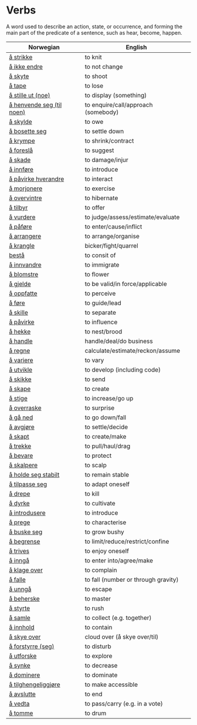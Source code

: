 # Verbs

A word used to describe an action, state, or occurrence, and forming the main part of the predicate of a sentence, such as hear, become, happen.

| Norwegian | English |
| --- | --- |
| [å strikke](https://www.ordnett.no/search?language=no&phrase=å%20strikke) | to knit |
| [å ikke endre](https://www.ordnett.no/search?language=no&phrase=å%20ikke%20endre) | to not change |
| [å skyte](https://www.ordnett.no/search?language=no&phrase=å%20skyte) | to shoot |
| [å tape](https://www.ordnett.no/search?language=no&phrase=å%20tape) | to lose |
| [å stille ut (noe)](https://www.ordnett.no/search?language=no&phrase=å%20stille%20ut%20(noe)) | to display (something) |
| [å henvende seg (til noen)](https://www.ordnett.no/search?language=no&phrase=å%20henvende%20seg%20(til%20noen)) | to enquire/call/approach (somebody) |
| [å skylde](https://www.ordnett.no/search?language=no&phrase=å%20skylde) | to owe |
| [å bosette seg](https://www.ordnett.no/search?language=no&phrase=å%20bosette%20seg) | to settle down |
| [å krympe](https://www.ordnett.no/search?language=no&phrase=å%20krympe) | to shrink/contract |
| [å foreslå](https://www.ordnett.no/search?language=no&phrase=å%20foreslå) | to suggest |
| [å skade](https://www.ordnett.no/search?language=no&phrase=å%20skade) | to damage/injur |
| [å innføre](https://www.ordnett.no/search?language=no&phrase=å%20innføre) | to introduce |
| [å påvirke hverandre](https://www.ordnett.no/search?language=no&phrase=å%20påvirke%20hverandre) | to interact |
| [å morjonere](https://www.ordnett.no/search?language=no&phrase=å%20morjonere) | to exercise |
| [å overvintre](https://www.ordnett.no/search?language=no&phrase=å%20overvintre) | to hibernate |
| [å tilbyr](https://www.ordnett.no/search?language=no&phrase=å%20tilbyr) | to offer |
| [å vurdere](https://www.ordnett.no/search?language=no&phrase=å%20vurdere) | to judge/assess/estimate/evaluate |
| [å påføre](https://www.ordnett.no/search?language=no&phrase=å%20påføre) | to enter/cause/inflict |
| [å arrangere](https://www.ordnett.no/search?language=no&phrase=å%20arrangere) | to arrange/organise |
| [å krangle](https://www.ordnett.no/search?language=no&phrase=å%20krangle) | bicker/fight/quarrel |
| [bestå](https://www.ordnett.no/search?language=no&phrase=bestå) | to consit of |
| [å innvandre](https://www.ordnett.no/search?language=no&phrase=å%20innvandre) | to immigrate |
| [å blomstre](https://www.ordnett.no/search?language=no&phrase=å%20blomstre) | to flower |
| [å gjelde](https://www.ordnett.no/search?language=no&phrase=å%20gjelde) | to be valid/in force/applicable |
| [å oppfatte](https://www.ordnett.no/search?language=no&phrase=å%20oppfatte) | to perceive |
| [å føre](https://www.ordnett.no/search?language=no&phrase=å%20føre) | to guide/lead |
| [å skille](https://www.ordnett.no/search?language=no&phrase=å%20skille) | to separate |
| [å påvirke](https://www.ordnett.no/search?language=no&phrase=å%20påvirke) | to influence |
| [å hekke](https://www.ordnett.no/search?language=no&phrase=å%20hekke) | to nest/brood |
| [å handle](https://www.ordnett.no/search?language=no&phrase=å%20handle) | handle/deal/do business |
| [å regne](https://www.ordnett.no/search?language=no&phrase=å%20regne) | calculate/estimate/reckon/assume |
| [å variere](https://www.ordnett.no/search?language=no&phrase=å%20variere) | to vary |
| [å utvikle](https://www.ordnett.no/search?language=no&phrase=å%20utvikle) | to develop (including code) |
| [å skikke](https://www.ordnett.no/search?language=no&phrase=å%20skikke) | to send |
| [å skape](https://www.ordnett.no/search?language=no&phrase=å%20skape) | to create |
| [å stige](https://www.ordnett.no/search?language=no&phrase=å%20stige) | to increase/go up |
| [å overraske](https://www.ordnett.no/search?language=no&phrase=å%20overraske) | to surprise |
| [å gå ned](https://www.ordnett.no/search?language=no&phrase=å%20gå%20ned) | to go down/fall |
| [å avgjøre](https://www.ordnett.no/search?language=no&phrase=å%20avgjøre) | to settle/decide |
| [å skapt](https://www.ordnett.no/search?language=no&phrase=å%20skapt) | to create/make |
| [å trekke](https://www.ordnett.no/search?language=no&phrase=å%20trekke) | to pull/haul/drag |
| [å bevare](https://www.ordnett.no/search?language=no&phrase=å%20bevare) | to protect |
| [å skalpere](https://www.ordnett.no/search?language=no&phrase=å%20skalpere) | to scalp |
| [å holde seg stabilt](https://www.ordnett.no/search?language=no&phrase=å%20holde%20seg%20stabilt) | to remain stable |
| [å tilpasse seg](https://www.ordnett.no/search?language=no&phrase=å%20tilpasse%20seg) | to adapt oneself |
| [å drepe](https://www.ordnett.no/search?language=no&phrase=å%20drepe) | to kill |
| [å dyrke](https://www.ordnett.no/search?language=no&phrase=å%20dyrke) | to cultivate |
| [å introdusere](https://www.ordnett.no/search?language=no&phrase=å%20introdusere) | to introduce |
| [å prege](https://www.ordnett.no/search?language=no&phrase=å%20prege) | to characterise |
| [å buske seg](https://www.ordnett.no/search?language=no&phrase=å%20buske%20seg) | to grow bushy |
| [å begrense](https://www.ordnett.no/search?language=no&phrase=å%20begrense) | to limit/reduce/restrict/confine |
| [å trives](https://www.ordnett.no/search?language=no&phrase=å%20trives) | to enjoy oneself |
| [å inngå](https://www.ordnett.no/search?language=no&phrase=å%20inngå) | to enter into/agree/make |
| [å klage over](https://www.ordnett.no/search?language=no&phrase=å%20klage%20over) | to complain |
| [å falle](https://www.ordnett.no/search?language=no&phrase=å%20falle) | to fall (number or through gravity) |
| [å unngå](https://www.ordnett.no/search?language=no&phrase=å%20unngå) | to escape |
| [å beherske](https://www.ordnett.no/search?language=no&phrase=å%20beherske) | to master |
| [å styrte](https://www.ordnett.no/search?language=no&phrase=å%20styrte) | to rush |
| [å samle](https://www.ordnett.no/search?language=no&phrase=å%20samle) | to collect (e.g. together) |
| [å innhold](https://www.ordnett.no/search?language=no&phrase=å%20innhold) | to contain |
| [å skye over](https://www.ordnett.no/search?language=no&phrase=å%20skye%20over) | cloud over (å skye over/til) |
| [å forstyrre (seg)](https://www.ordnett.no/search?language=no&phrase=å%20forstyrre%20(seg)) | to disturb |
| [å utforske](https://www.ordnett.no/search?language=no&phrase=å%20utforske) | to explore |
| [å synke](https://www.ordnett.no/search?language=no&phrase=å%20synke) | to decrease |
| [å dominere](https://www.ordnett.no/search?language=no&phrase=å%20dominere) | to dominate |
| [å tilghengeliggjøre](https://www.ordnett.no/search?language=no&phrase=å%20tilghengeliggjøre) | to make accessible |
| [å avslutte](https://www.ordnett.no/search?language=no&phrase=å%20avslutte) | to end |
| [å vedta](https://www.ordnett.no/search?language=no&phrase=å%20vedta) | to pass/carry (e.g. in a vote) |
| [å tomme](https://www.ordnett.no/search?language=no&phrase=å%20tomme) | to drum |

